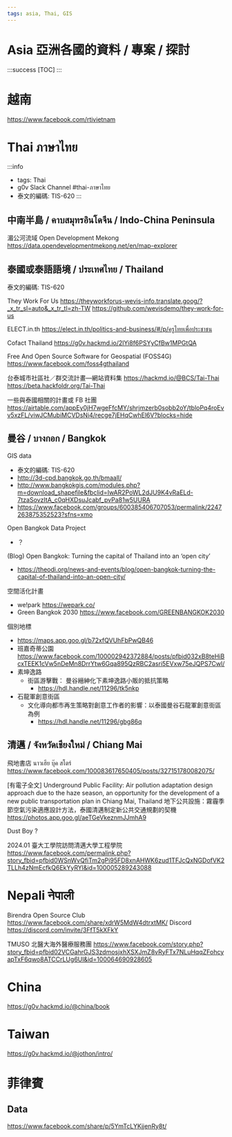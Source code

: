 ```yaml
---
tags: asia, Thai, GIS
---
```


# Asia 亞洲各國的資料 / 專案 / 探討

:::success
[TOC]
:::

# 越南

https://www.facebook.com/rtivietnam

# Thai ภาษาไทย

:::info
- tags: Thai
- g0v Slack Channel #thai-ภาษาไทย
- 泰文的編碼: TIS-620
:::

## 中南半島 / คาบสมุทรอินโดจีน / Indo-China Peninsula

湄公河流域 Open Development Mekong
https://data.opendevelopmentmekong.net/en/map-explorer

## 泰國或泰語語境 / ประเทศไทย / Thailand
泰文的編碼: TIS-620

They Work For Us
https://theyworkforus-wevis-info.translate.goog/?_x_tr_sl=auto&_x_tr_tl=zh-TW
https://github.com/wevisdemo/they-work-for-us

ELECT.in.th 
https://elect.in.th/politics-and-business/#/p/ครูไทยเพื่อประชาชน

Cofact Thailand
https://g0v.hackmd.io/2lYi8f6PSYyCfBw1MPGtQA

Free And Open Source Software for Geospatial (FOSS4G) 
https://www.facebook.com/foss4gthailand

台泰城市社區社／群交流計畫—網站資料集
https://hackmd.io/@BCS/Tai-Thai
https://beta.hackfoldr.org/Tai-Thai

一些與泰國相關的計畫或 FB 社團
https://airtable.com/appEy0jH7wgeFfcMY/shrjmzerb0sobb2oY/tbloPq4roEvv5xzFL/viwJCMubiMCVDsNi4/recge7jEHqCwhEl6V?blocks=hide

## 曼谷 / บางกอก / Bangkok

GIS data
- 泰文的編碼: TIS-620 
- http://3d-cpd.bangkok.go.th/bmaall/
- http://www.bangkokgis.com/modules.php?m=download_shapefile&fbclid=IwAR2PoWL2dJU9K4vRaELd-7tzaSovzItA_c0qHXDsuJcabf_pvPa81w5UURA
- https://www.facebook.com/groups/600385406707053/permalink/2247263875352523?sfns=xmo

Open Bangkok Data Project
- ？

(Blog) Open Bangkok: Turning the capital of Thailand into an ‘open city’
- https://theodi.org/news-and-events/blog/open-bangkok-turning-the-capital-of-thailand-into-an-open-city/

空間活化計畫
- we!park https://wepark.co/
- Green Bangkok 2030 https://www.facebook.com/GREENBANGKOK2030

個別地標
- https://maps.app.goo.gl/b72xfQVUhFbPwQB46
- 班嘉奇蒂公園 https://www.facebook.com/100002942372884/posts/pfbid032xB8teHiBcxTEEK1cVw5nDeMn8DrrYtw6Gqa895QzRBC2asri5EVxw75eJQPS7Cwl/
- 素坤逸路
    - 街區游擊戰： 曼谷縉紳化下素坤逸路小販的抵抗策略
        - https://hdl.handle.net/11296/tk5nkp
- 石龍軍創意街區
    - 文化導向都市再生策略對創意工作者的影響：以泰國曼谷石龍軍創意街區為例
        - https://hdl.handle.net/11296/gbg86q

## 清邁 / จังหวัดเชียงใหม่ / Chiang Mai

飛地書店 นาวเฮีย บุ๊ค สโตร์ 
https://www.facebook.com/100083617650405/posts/327151780082075/

[有電子全文] Underground Public Facility: Air pollution adaptation design approach due to the haze season, an opportunity for the development of a new public transportation plan in Chiang Mai, Thailand 地下公共設施：霧霾季節空氣污染適應設計方法，泰國清邁制定新公共交通規劃的契機
https://photos.app.goo.gl/aeTGeVkeznmJJmhA9

Dust Boy 
?

2024.01 臺大工學院訪問清邁大學工程學院
https://www.facebook.com/permalink.php?story_fbid=pfbid0WSnWvQfiTm2gPi95FD8xnAHWK6zud1TFJcQxNGDofVK2TLLh4zNmEcfkQ6EkYyRYl&id=100005289243088


# Nepali नेपाली

Birendra Open Source Club
https://www.facebook.com/share/xdrW5MdW4dtrxtMK/
Discord https://discord.com/invite/3FfT5kXFkY

TMUSO 北醫大海外醫療服務團
https://www.facebook.com/story.php?story_fbid=pfbid02VCGahrGJS3zdmosjxhXSXJmZ8vRyFTx7NLuHqqZFohcyapTxF6qwo8ATCCrLUg6Ul&id=100064690928605

# China

https://g0v.hackmd.io/@china/book


# Taiwan

https://g0v.hackmd.io/@jothon/intro/


# 菲律賓


## Data

https://www.facebook.com/share/p/5YmTcLYKjjenRy8t/